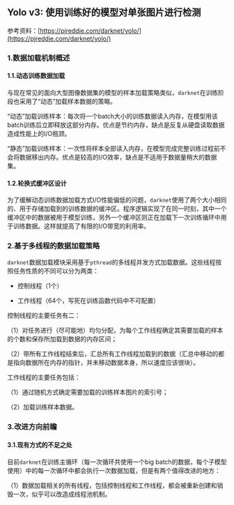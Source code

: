 ## Yolo v3: 使用训练好的模型对单张图片进行检测

参考资料：[https://pjreddie.com/darknet/yolo/](https://pjreddie.com/darknet/yolo/)

### 1.数据加载机制概述

#### 1.1.动态训练数据加载

与现在常见的面向大型图像数据集的模型的样本加载策略类似，`darknet`在训练阶段也采用了“动态”加载样本数据的策略。

“动态”加载训练样本：每次将一个batch大小的训练数据读入内存，在模型用该batch训练后立即释放这部分内存。优点是节约内存，缺点是反复从硬盘读取数据造成性能上的I/O瓶颈。

“静态”加载训练样本：一次性将样本全部读入内存，在模型完成完整训练过程前不会将数据移出内存。优点是较高的I/O效率，缺点是不适用于数据量稍大的数据集。

#### 1.2.轮换式缓冲区设计

为了缓解动态训练数据加载方式I/O性能偏低的问题，`darknet`使用了两个大小相同的、用于存储加载到的训练数据的缓冲区。程序逻辑实现了在同一时刻，其中一个缓冲区中的数据被用于模型训练，另外一个缓冲区则正在加载下一次训练循环中用于训练数据。这样就提高了有限的I/O带宽的利用率。

### 2.基于多线程的数据加载策略

`darknet`数据加载模块采用基于`pthread`的多线程并发方式加载数据。这些线程按照任务性质的不同可以分为两类：

- 控制线程（1个）

- 工作线程（64个，写死在训练函数代码中不可配置）

控制线程的主要任务有二：

（1）对任务进行（尽可能地）均匀分配，为每个工作线程确定其需要加载的样本的个数和保存所加载到数据的内存区间；

（2）带所有工作线程结束后，汇总所有工作线程加载到的数据（汇总中移动的都是指向数据所在内存的指针，并未移动数据本身，所以速度应该很块）。

工作线程的主要任务包括：

（1）通过随机方式确定需要加载的训练样本图片的索引号；

（2）加载训练样本数据。

### 3.改进方向前瞻

#### 3.1.现有方式的不足之处

目前`darknet`在训练主循环（每一次循环共使用一个big batch的数据，每个子模型使用）中的每一次循环中都会执行一次数据加载，但是有两个值得改进的地方：

（1）数据加载相关的所有线程，包括控制线程和工作线程，都会被重新创建和销毁一次，似乎可以改造成线程池机制。